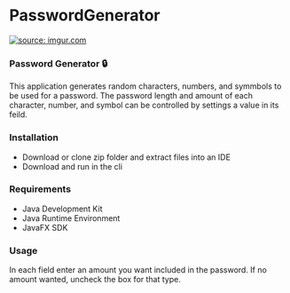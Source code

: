 # PasswordGenerator

<a href="https://imgur.com/cpu1eG1"><img src="https://i.imgur.com/cpu1eG1.gif" title="source: imgur.com" /></a>

### Password Generator :lock:
This application generates random characters, numbers, and symmbols to be used for a password. The password length and amount of each character, number, and symbol can be controlled by settings a value in its feild.

### Installation
* Download or clone zip folder and extract files into an IDE
* Download and run in the cli

### Requirements
* Java Development Kit
* Java Runtime Environment
* JavaFX SDK

### Usage
In each field enter an amount you want included in the password. If no amount wanted, uncheck the box for that type.
